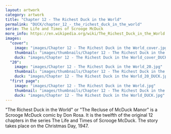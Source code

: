 ```yaml
---
layout: artwork
category: artwork
title: "Chapter 12 - The Richest Duck in the World"
permalink: "DUCK/chapter_12_-_the_richest_duck_in_the_world"
serie: The Life and Times of Scrooge McDuck
more_info: https://en.wikipedia.org/wiki/The_Richest_Duck_in_the_World
images:
  "cover":
    image: "images/Chapter 12 - The Richest Duck in the World_cover.jpg"
    thumbnail: "images/thumbnails/Chapter 12 - The Richest Duck in the World_cover.jpg"
    duck: "images/Chapter 12 - The Richest Duck in the World_cover_DUCK.jpg"
  "20":
    image: "images/Chapter 12 - The Richest Duck in the World_20.jpg"
    thumbnail: "images/thumbnails/Chapter 12 - The Richest Duck in the World_20.jpg"
    duck: "images/Chapter 12 - The Richest Duck in the World_20_DUCK.jpg"
  "first page":
    image: "images/Chapter 12 - The Richest Duck in the World.jpg"
    thumbnail: "images/thumbnails/Chapter 12 - The Richest Duck in the World.jpg"
    duck: "images/Chapter 12 - The Richest Duck in the World_DUCK.jpg"
---
```


"The Richest Duck in the World" or "The Recluse of McDuck Manor" is a Scrooge McDuck comic by Don Rosa. It is the twelfth of the original 12 chapters in the series The Life and Times of Scrooge McDuck. The story takes place on the Christmas Day, 1947.
